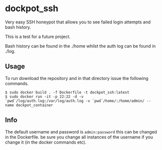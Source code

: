 # dockpot_ssh

Very easy SSH honeypot that allows you to see failed login attempts and bash history.

This is a test for a future project.

Bash history can be found in the ./home whilst the auth log can be found in ./log.

## Usage
To run download the repository and in that directory issue the following commands.

```
$ sudo docker build . -f Dockerfile -t dockpot_ssh:latest
$ sudo docker run -it -p 22:22 -d -v `pwd`/log/auth.log:/var/log/auth.log -v `pwd`/home/:/home/admin/ --name dockpot_container
```

## Info
The default username and password is `admin:password` this can be changed in the Dockerfile. be sure you change all instances of the username if you change it (in the docker commands etc).
